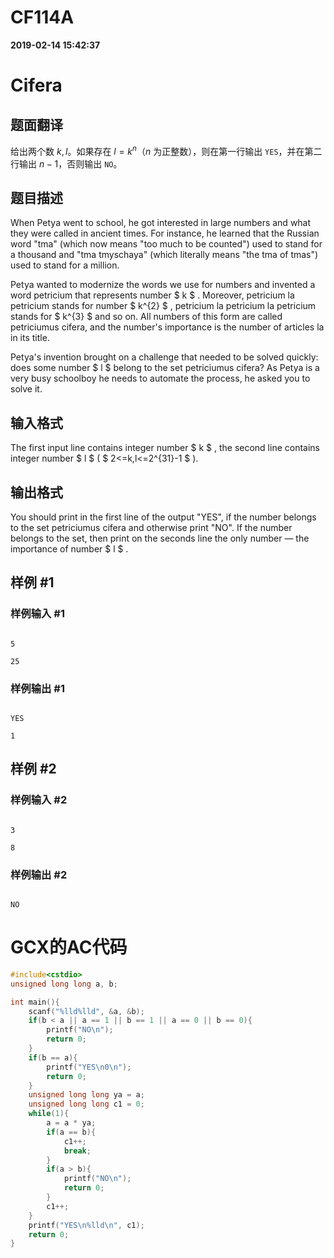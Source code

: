 
# CF114A

**2019-02-14 15:42:37**
    
# Cifera

## 题面翻译

给出两个数 $k, l$。如果存在 $l = k ^ n$（$n$ 为正整数），则在第一行输出 `YES`，并在第二行输出 $n-1$，否则输出 `NO`。

## 题目描述

When Petya went to school, he got interested in large numbers and what they were called in ancient times. For instance, he learned that the Russian word "tma" (which now means "too much to be counted") used to stand for a thousand and "tma tmyschaya" (which literally means "the tma of tmas") used to stand for a million.

Petya wanted to modernize the words we use for numbers and invented a word petricium that represents number $ k $ . Moreover, petricium la petricium stands for number $ k^{2} $ , petricium la petricium la petricium stands for $ k^{3} $ and so on. All numbers of this form are called petriciumus cifera, and the number's importance is the number of articles la in its title.

Petya's invention brought on a challenge that needed to be solved quickly: does some number $ l $ belong to the set petriciumus cifera? As Petya is a very busy schoolboy he needs to automate the process, he asked you to solve it.

## 输入格式

The first input line contains integer number $ k $ , the second line contains integer number $ l $ ( $ 2<=k,l<=2^{31}-1 $ ).

## 输出格式

You should print in the first line of the output "YES", if the number belongs to the set petriciumus cifera and otherwise print "NO". If the number belongs to the set, then print on the seconds line the only number — the importance of number $ l $ .

## 样例 #1

### 样例输入 #1

```
5
25
```

### 样例输出 #1

```
YES
1
```

## 样例 #2

### 样例输入 #2

```
3
8
```

### 样例输出 #2

```
NO
```

# GCX的AC代码
```cpp
#include<cstdio>
unsigned long long a, b;

int main(){
	scanf("%lld%lld", &a, &b);
	if(b < a || a == 1 || b == 1 || a == 0 || b == 0){
		printf("NO\n");
		return 0;
	}
	if(b == a){
		printf("YES\n0\n");
		return 0;
	}
	unsigned long long ya = a;
	unsigned long long c1 = 0;
	while(1){
		a = a * ya;
		if(a == b){
			c1++;
			break;
		}
		if(a > b){
			printf("NO\n");
			return 0;
		}
		c1++;
	}
	printf("YES\n%lld\n", c1);
	return 0;
}
```

